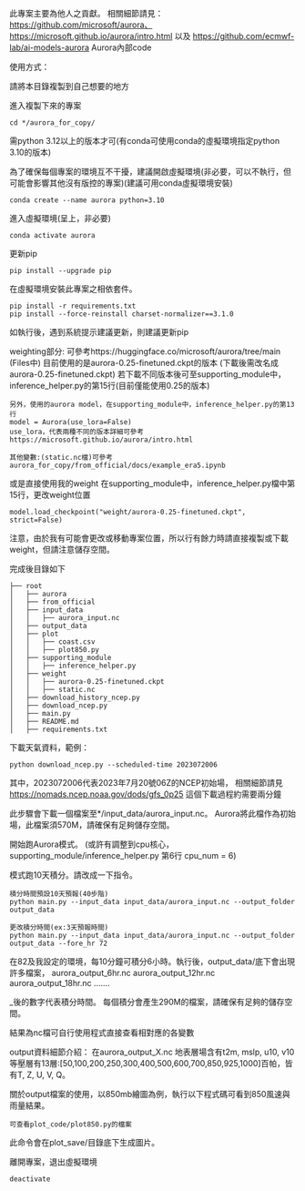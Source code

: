 此專案主要為他人之貢獻。
相關細節請見： https://github.com/microsoft/aurora、https://microsoft.github.io/aurora/intro.html 以及 https://github.com/ecmwf-lab/ai-models-aurora
Aurora內部code


使用方式：

請將本目錄複製到自己想要的地方

進入複製下來的專案
```
cd */aurora_for_copy/ 
```
需python 3.12以上的版本才可(有conda可使用conda的虛擬環境指定python 3.10的版本)

為了確保每個專案的環境互不干擾，建議開啟虛擬環境(非必要，可以不執行，但可能會影響其他沒有版控的專案)(建議可用conda虛擬環境安裝)
```
conda create --name aurora python=3.10
```

進入虛擬環境(呈上，非必要)
``` 
conda activate aurora
```

更新pip
```
pip install --upgrade pip 
```

在虛擬環境安裝此專案之相依套件。
``` 
pip install -r requirements.txt 
pip install --force-reinstall charset-normalizer==3.1.0
```
如執行後，遇到系統提示建議更新，則建議更新pip

weighting部分:
    可參考https://huggingface.co/microsoft/aurora/tree/main (Files中)
    目前使用的是aurora-0.25-finetuned.ckpt的版本 (下載後需改名成aurora-0.25-finetuned.ckpt)
    若下載不同版本後可至supporting_module中，inference_helper.py的第15行(目前僅能使用0.25的版本)

    另外，使用的aurora model，在supporting_module中，inference_helper.py的第13行
    model = Aurora(use_lora=False)
    use_lora，代表兩種不同的版本詳細可參考https://microsoft.github.io/aurora/intro.html 

    其他變數:(static.nc檔)可參考 aurora_for_copy/from_official/docs/example_era5.ipynb

或是直接使用我的weight
在supporting_module中，inference_helper.py檔中第15行，更改weight位置
```
model.load_checkpoint("weight/aurora-0.25-finetuned.ckpt", strict=False)
```
注意，由於我有可能會更改或移動專案位置，所以行有餘力時請直接複製或下載weight，但請注意儲存空間。

完成後目錄如下
```
├── root
│   ├── aurora
│   ├── from_official
│   ├── input_data
│   │   ├── aurora_input.nc
│   ├── output_data
│   ├── plot
│   │   ├── coast.csv
│   │   ├── plot850.py
│   ├── supporting_module
│   │   ├── inference_helper.py
│   ├── weight
│   │   ├── aurora-0.25-finetuned.ckpt
│   │   ├── static.nc
│   ├── download_history_ncep.py
│   ├── download_ncep.py
│   ├── main.py
│   ├── README.md
│   ├── requirements.txt
```

下載天氣資料，範例：
```
python download_ncep.py --scheduled-time 2023072006 
```
其中，2023072006代表2023年7月20號06Z的NCEP初始場，
相關細節請見 https://nomads.ncep.noaa.gov/dods/gfs_0p25
這個下載過程約需要兩分鐘

此步驟會下載一個檔案至*/input_data/aurora_input.nc。
Aurora將此檔作為初始場，此檔案須570M，請確保有足夠儲存空間。

開始跑Aurora模式。
(或許有調整到cpu核心，supporting_module/inference_helper.py 第6行 cpu_num = 6)

模式跑10天積分。請改成一下指令。
```
積分時間預設10天預報(40步階)
python main.py --input_data input_data/aurora_input.nc --output_folder output_data

更改積分時間(ex:3天預報時間)
python main.py --input_data input_data/aurora_input.nc --output_folder output_data --fore_hr 72
```

在82及我設定的環境，每10分鐘可積分6小時。執行後，output_data/底下會出現許多檔案，
aurora_output_6hr.nc
aurora_output_12hr.nc
aurora_output_18hr.nc .......


_後的數字代表積分時間。
每個積分會產生290M的檔案，請確保有足夠的儲存空間。

結果為nc檔可自行使用程式直接查看相對應的各變數

output資料細節介紹：
在aurora_output_X.nc
地表層場含有t2m, mslp, u10, v10
等壓層有13層:[50,100,200,250,300,400,500,600,700,850,925,1000]百帕，皆有T, Z, U, V, Q。

關於output檔案的使用，以850mb繪圖為例，執行以下程式碼可看到850風速與雨量結果。
```
可查看plot_code/plot850.py的檔案
```

此命令會在plot_save/目錄底下生成圖片。

離開專案，退出虛擬環境
```
deactivate
```

